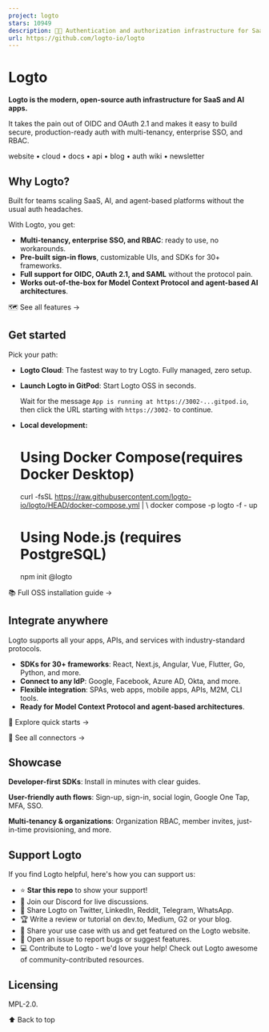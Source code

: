 ```yaml
---
project: logto
stars: 10949
description: 🧑‍🚀 Authentication and authorization infrastructure for SaaS and AI apps, built on OIDC and OAuth 2.1 with multi-tenancy, SSO, and RBAC.
url: https://github.com/logto-io/logto
---
```


Logto
=====

**Logto is the modern, open-source auth infrastructure for SaaS and AI apps.**

It takes the pain out of OIDC and OAuth 2.1 and makes it easy to build secure, production-ready auth with multi-tenancy, enterprise SSO, and RBAC.

website • cloud • docs • api • blog • auth wiki • newsletter

Why Logto?
----------

Built for teams scaling SaaS, AI, and agent-based platforms without the usual auth headaches.

With Logto, you get:

-   **Multi-tenancy, enterprise SSO, and RBAC**: ready to use, no workarounds.
-   **Pre-built sign-in flows**, customizable UIs, and SDKs for 30+ frameworks.
-   **Full support for OIDC, OAuth 2.1, and SAML** without the protocol pain.
-   **Works out-of-the-box for Model Context Protocol and agent-based AI architectures**.

🗺️ See all features →

Get started
-----------

Pick your path:

-   **Logto Cloud**: The fastest way to try Logto. Fully managed, zero setup.
    
-   **Launch Logto in GitPod**: Start Logto OSS in seconds.
    
    Wait for the message `App is running at https://3002-...gitpod.io`, then click the URL starting with `https://3002-` to continue.
    
-   **Local development:**
    
    # Using Docker Compose(requires Docker Desktop)
    curl -fsSL https://raw.githubusercontent.com/logto-io/logto/HEAD/docker-compose.yml | \\
    docker compose -p logto -f - up
    
    # Using Node.js (requires PostgreSQL)
    npm init @logto
    

📚 Full OSS installation guide →

Integrate anywhere
------------------

Logto supports all your apps, APIs, and services with industry-standard protocols.

-   **SDKs for 30+ frameworks**: React, Next.js, Angular, Vue, Flutter, Go, Python, and more.
-   **Connect to any IdP**: Google, Facebook, Azure AD, Okta, and more.
-   **Flexible integration**: SPAs, web apps, mobile apps, APIs, M2M, CLI tools.
-   **Ready for Model Context Protocol and agent-based architectures**.

🚀 Explore quick starts →

🔌 See all connectors →

Showcase
--------

**Developer-first SDKs**: Install in minutes with clear guides.

**User-friendly auth flows**: Sign-up, sign-in, social login, Google One Tap, MFA, SSO.

**Multi-tenancy & organizations**: Organization RBAC, member invites, just-in-time provisioning, and more.

Support Logto
-------------

If you find Logto helpful, here's how you can support us:

-   ⭐ **Star this repo** to show your support!
-   💬 Join our Discord for live discussions.
-   📢 Share Logto on Twitter, LinkedIn, Reddit, Telegram, WhatsApp.
-   🏆 Write a review or tutorial on dev.to, Medium, G2 or your blog.
-   💬 Share your use case with us and get featured on the Logto website.
-   🙋 Open an issue to report bugs or suggest features.
-   💻 Contribute to Logto - we'd love your help! Check out Logto awesome of community-contributed resources.

Licensing
---------

MPL-2.0.

⬆️ Back to top
